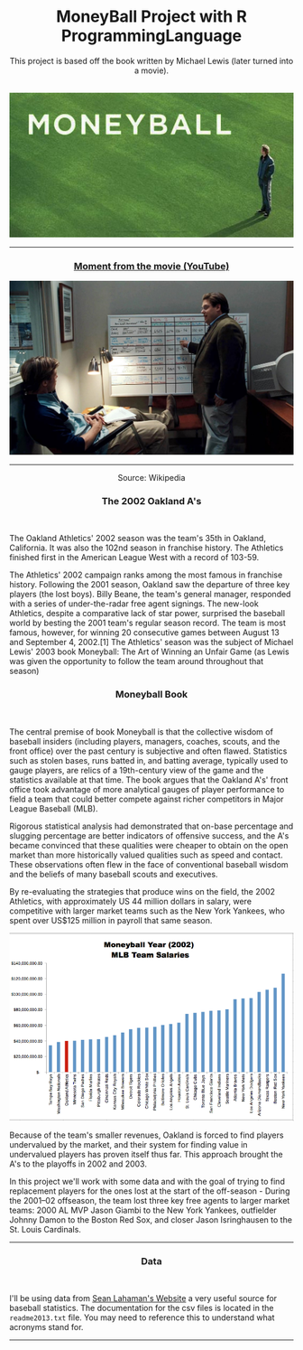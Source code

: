 <h1 align="center">MoneyBall Project with R ProgrammingLanguage</h1>

<div align="center">This project is based off the book written by Michael Lewis (later turned into a movie).</div>

<br>

<p align="center">
  <img src=Images/moneyball_title.jpg>
</p>

----------------------------------------------------------------------------------------------------------------------------------------

<div align="center">
   <h3><a href='https://www.youtube.com/watch?v=yGf6LNWY9AI'>Moment from the movie (YouTube)</a></h3>
</div>

<p align="center">
  <img src=Images/Moneyball.jpg>
</p>

----------------------------------------------------------------------------------------------------------------------------------------

<div align="center">Source: Wikipedia</div>

<h3 align="center">The 2002 Oakland A's</h3>

<br>

  The Oakland Athletics' 2002 season was the team's 35th in Oakland, California. It was also the 102nd season in franchise history. The Athletics finished first in the American League West with a record of 103-59.

  The Athletics' 2002 campaign ranks among the most famous in franchise history. Following the 2001 season, Oakland saw the departure of three key players (the lost boys). Billy Beane, the team's general manager, responded with a series of under-the-radar free agent signings. The new-look Athletics, despite a comparative lack of star power, surprised the baseball world by besting the 2001 team's regular season record. The team is most famous, however, for winning 20 consecutive games between August 13 and September 4, 2002.[1] The Athletics' season was the subject of Michael Lewis' 2003 book Moneyball: The Art of Winning an Unfair Game (as Lewis was given the opportunity to follow the team around throughout that season)

<h3 align="center">Moneyball Book</h3>

<br>

  The central premise of book Moneyball is that the collective wisdom of baseball insiders (including players, managers, coaches, scouts, and the front office) over the past century is subjective and often flawed. Statistics such as stolen bases, runs batted in, and batting average, typically used to gauge players, are relics of a 19th-century view of the game and the statistics available at that time. The book argues that the Oakland A's' front office took advantage of more analytical gauges of player performance to field a team that could better compete against richer competitors in Major League Baseball (MLB).

  Rigorous statistical analysis had demonstrated that on-base percentage and slugging percentage are better indicators of offensive success, and the A's became convinced that these qualities were cheaper to obtain on the open market than more historically valued qualities such as speed and contact. These observations often flew in the face of conventional baseball wisdom and the beliefs of many baseball scouts and executives.

  By re-evaluating the strategies that produce wins on the field, the 2002 Athletics, with approximately US 44 million dollars in salary, were competitive with larger market teams such as the New York Yankees, who spent over US$125 million in payroll that same season.


<p align="center">
  <img src=Images/salary.png>
</p>


Because of the team's smaller revenues, Oakland is forced to find players undervalued by the market, and their system for finding value in undervalued players has proven itself thus far. This approach brought the A's to the playoffs in 2002 and 2003.

In this project we'll work with some data and with the goal of trying to find replacement players for the ones lost at the start of the off-season - During the 2001–02 offseason, the team lost three key free agents to larger market teams: 2000 AL MVP Jason Giambi to the New York Yankees, outfielder Johnny Damon to the Boston Red Sox, and closer Jason Isringhausen to the St. Louis Cardinals.

----------------------------------------------------------------------------------------------------------------------------------------

<h3 align="center">Data</h3>

<br>

I'll be using data from [Sean Lahaman's Website](http://www.seanlahman.com/baseball-archive/statistics/) a very useful source for baseball statistics. The documentation for the csv files is located in the `readme2013.txt` file. You may need to reference this to understand what acronyms stand for.

----------------------------------------------------------------------------------------------------------------------------------------

